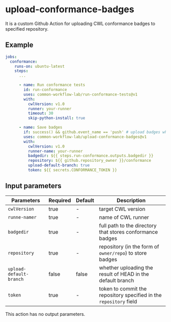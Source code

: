 # upload-conformance-badges
It is a custom Github Action for uploading CWL conformance badges to specified repository.

## Example

```yaml
jobs:
  conformance:
    runs-on: ubuntu-latest
    steps:
      ...

      - name: Run conformance tests
        id: run-conformance
        uses: common-workflow-lab/run-conformance-tests@v1
        with:
          cwlVersion: v1.0
          runner: your-runner
          timeout: 30
          skip-python-install: true

      - name: Save badges
        if: success() && github.event_name == 'push' # upload badges when this action is invoked by `push` event
        uses: common-workflow-lab/upload-conformance-badges@v1
        with:
          cwlVersion: v1.0
          runner-name: your-runner
          badgedir: ${{ steps.run-conformance.outputs.badgedir }}
          repository: ${{ github.repository_owner }}/conformance
          upload-default-branch: true
          token: ${{ secrets.CONFORMANCE_TOKEN }}
```

## Input parameters

| Parameters | Required | Default | Description |
|---|---|---|---|
| `cwlVersion` | true | - | target CWL version |
| `runne-namer` | true | - | name of CWL runner |
| `badgedir` | true | - | full path to the directory that stores conformance badges |
| `repository` | true | - | repository (in the form of `owner/repo`) to store badges |
| `upload-default-branch` | false | false | whether uploading the result of HEAD in the default branch |
| `token` | true | - | token to commit the repository specified in the `repository` field |

This action has no output parameters.
